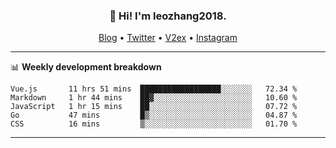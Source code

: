 <h3 align="center">👋 Hi! I'm leozhang2018.</h3>
<p align="center">
  <a href="https://code.leozhang2018.me">Blog</a> •
  <a href="https://twitter.com/leozhang2018">Twitter</a> •
  <a href="https://www.v2ex.com/member/leozhang">V2ex</a> •
  <a href="https://www.instagram.com/leozhanghere">Instagram</a>
</p>

-------

📊 **Weekly development breakdown**
<!--START_SECTION:waka-->
```text
Vue.js       11 hrs 51 mins  ██████████████████░░░░░░░   72.34 % 
Markdown     1 hr 44 mins    ██▓░░░░░░░░░░░░░░░░░░░░░░   10.60 % 
JavaScript   1 hr 15 mins    ██░░░░░░░░░░░░░░░░░░░░░░░   07.72 % 
Go           47 mins         █▒░░░░░░░░░░░░░░░░░░░░░░░   04.87 % 
CSS          16 mins         ▒░░░░░░░░░░░░░░░░░░░░░░░░   01.70 % 
```
<!--END_SECTION:waka-->
-------
